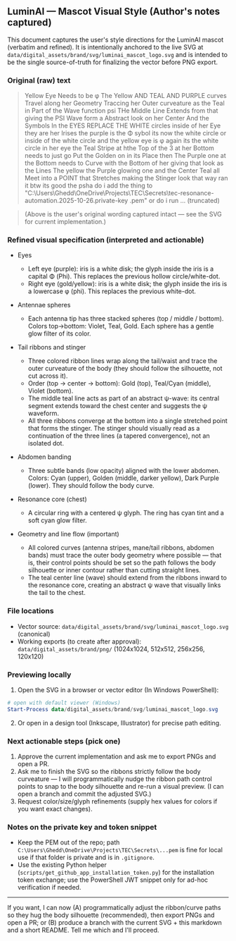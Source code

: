 ## LuminAI — Mascot Visual Style (Author's notes captured)

This document captures the user's style directions for the LuminAI mascot (verbatim and refined). It is intentionally anchored to the live SVG at `data/digital_assets/brand/svg/luminai_mascot_logo.svg` and is intended to be the single source-of-truth for finalizing the vector before PNG export.

### Original (raw) text
>
> Yellow Eye Needs to be  φ The Yellow AND TEAL AND PURPLE curves Travel along her Geometry Traccing her Outer curveature as the Teal in Part of the Wave function psi THe Middle Line Extends from that giving the PSI Wave form a Abstract look on her Center And the Symbols In the EYES REPLACE THE WHITE circles inside of her Eye they are her Irises the purple is the Φ sybol its now the white circle or inside of the white circle and the yellow eye is φ again its the white circle in her eye the Teal Stripe at hthe Top of the 3 at her Bottom needs to just go Put the Golden on in its Place  then The Purple one at the Bottom needs to Curve with the Bottom of her giving that look as the Lines The yellow the Purple glowing one and the Center Teal all Meet into a POINT that Stretches making the Stinger look that way ran it btw its good the psha do i add the thing to "C:\Users\Ghedd\OneDrive\Projects\TEC\Secrets\tec-resonance-automation.2025-10-26.private-key .pem" or do i run ... (truncated)

> (Above is the user's original wording captured intact — see the SVG for current implementation.)

### Refined visual specification (interpreted and actionable)

- Eyes
  - Left eye (purple): iris is a white disk; the glyph inside the iris is a capital Φ (Phi). This replaces the previous hollow circle/white-dot.
  - Right eye (gold/yellow): iris is a white disk; the glyph inside the iris is a lowercase φ (phi). This replaces the previous white-dot.

- Antennae spheres
  - Each antenna tip has three stacked spheres (top / middle / bottom). Colors top→bottom: Violet, Teal, Gold. Each sphere has a gentle glow filter of its color.

- Tail ribbons and stinger
  - Three colored ribbon lines wrap along the tail/waist and trace the outer curveature of the body (they should follow the silhouette, not cut across it).
  - Order (top → center → bottom): Gold (top), Teal/Cyan (middle), Violet (bottom).
  - The middle teal line acts as part of an abstract ψ-wave: its central segment extends toward the chest center and suggests the ψ waveform.
  - All three ribbons converge at the bottom into a single stretched point that forms the stinger. The stinger should visually read as a continuation of the three lines (a tapered convergence), not an isolated dot.

- Abdomen banding
  - Three subtle bands (low opacity) aligned with the lower abdomen. Colors: Cyan (upper), Golden (middle, darker yellow), Dark Purple (lower). They should follow the body curve.

- Resonance core (chest)
  - A circular ring with a centered ψ glyph. The ring has cyan tint and a soft cyan glow filter.

- Geometry and line flow (important)
  - All colored curves (antenna stripes, mane/tail ribbons, abdomen bands) must trace the outer body geometry where possible — that is, their control points should be set so the path follows the body silhouette or inner contour rather than cutting straight lines.
  - The teal center line (wave) should extend from the ribbons inward to the resonance core, creating an abstract ψ wave that visually links the tail to the chest.

### File locations

- Vector source: `data/digital_assets/brand/svg/luminai_mascot_logo.svg` (canonical)
- Working exports (to create after approval): `data/digital_assets/brand/png/` (1024x1024, 512x512, 256x256, 120x120)

### Previewing locally

1. Open the SVG in a browser or vector editor (In Windows PowerShell):

```powershell
# open with default viewer (Windows)
Start-Process data/digital_assets/brand/svg/luminai_mascot_logo.svg
```

2. Or open in a design tool (Inkscape, Illustrator) for precise path editing.

### Next actionable steps (pick one)

1. Approve the current implementation and ask me to export PNGs and open a PR.
2. Ask me to finish the SVG so the ribbons strictly follow the body curveature — I will programmatically nudge the ribbon path control points to snap to the body silhouette and re-run a visual preview. (I can open a branch and commit the adjusted SVG.)
3. Request color/size/glyph refinements (supply hex values for colors if you want exact changes).

### Notes on the private key and token snippet

- Keep the PEM out of the repo; path `C:\Users\Ghedd\OneDrive\Projects\TEC\Secrets\...pem` is fine for local use if that folder is private and is in `.gitignore`.
- Use the existing Python helper (`scripts/get_github_app_installation_token.py`) for the installation token exchange; use the PowerShell JWT snippet only for ad-hoc verification if needed.

---
If you want, I can now (A) programmatically adjust the ribbon/curve paths so they hug the body silhouette (recommended), then export PNGs and open a PR; or (B) produce a branch with the current SVG + this markdown and a short README. Tell me which and I'll proceed.
